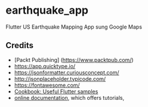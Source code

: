 # earthquake_app

Flutter US Earthquake Mapping App sung Google Maps

## Credits
- [Packt Publishing] (https://www.packtpub.com/)
- https://app.quicktype.io/
- https://jsonformatter.curiousconcept.com/
- http://jsonplaceholder.typicode.com/
- https://fontawesome.com/
- [Cookbook: Useful Flutter samples](https://flutter.dev/docs/cookbook)
- [online documentation](https://flutter.dev/docs), which offers tutorials,